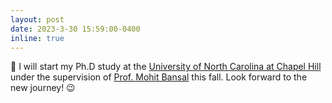 ```yaml
---
layout: post
date: 2023-3-30 15:59:00-0400
inline: true
---
```


🤞 I will start my Ph.D study at the [University of North Carolina at Chapel Hill](https://www.unc.edu/) under the supervision of [Prof. Mohit Bansal](https://www.cs.unc.edu/~mbansal/) this fall. Look forward to the new journey! 😉